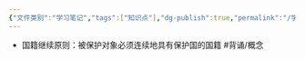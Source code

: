 ```yaml
---
{"文件类别":"学习笔记","tags":["知识点"],"dg-publish":true,"permalink":"/学习笔记studyup/知识点cheese/国籍继续原则/","dgPassFrontmatter":true,"created":"2024-09-25T19:55:58.927+08:00","updated":"2024-09-25T19:56:13.882+08:00"}
---
```


- 国籍继续原则：被保护对象必须连续地具有保护国的国籍 #背诵/概念 